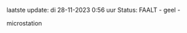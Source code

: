laatste update: 
di 28-11-2023  0:56   uur 
Status: FAALT - geel - 
<div class="service Y">microstation</div>